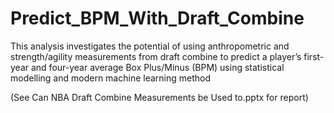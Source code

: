 # Predict_BPM_With_Draft_Combine
This analysis investigates the potential of using anthropometric and strength/agility measurements from draft combine to predict a player’s first-year and four-year average Box Plus/Minus (BPM) using statistical modelling and modern machine learning method

(See Can NBA Draft Combine Measurements be Used to.pptx for report)
